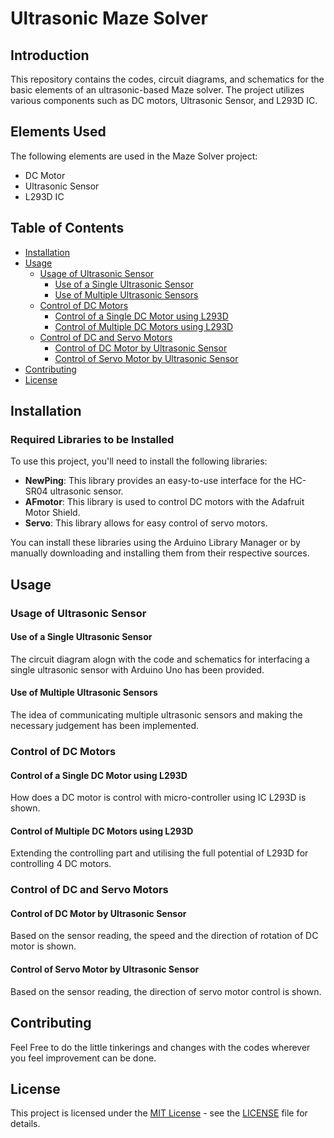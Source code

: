 # Ultrasonic Maze Solver

## Introduction

This repository contains the codes, circuit diagrams, and schematics for the basic elements of an ultrasonic-based Maze solver. The project utilizes various components such as DC motors, Ultrasonic Sensor, and L293D IC.

## Elements Used

The following elements are used in the Maze Solver project:

- DC Motor
- Ultrasonic Sensor
- L293D IC

## Table of Contents

- [Installation](#installation)
- [Usage](#usage)
  - [Usage of Ultrasonic Sensor](#usage-of-ultrasonic-sensor)
    - [Use of a Single Ultrasonic Sensor](#use-of-a-single-ultrasonic-sensor)
    - [Use of Multiple Ultrasonic Sensors](#use-of-multiple-ultrasonic-sensors)
  - [Control of DC Motors](#control-of-dc-motors)
    - [Control of a Single DC Motor using L293D](#control-of-a-single-dc-motor-using-l293d)
    - [Control of Multiple DC Motors using L293D](#control-of-multiple-dc-motors-using-l293d)
  - [Control of DC and Servo Motors](#control-of-dc-and-servo-motors)
    - [Control of DC Motor by Ultrasonic Sensor](#control-of-dc-motor-by-ultrasonic-sensor)
    - [Control of Servo Motor by Ultrasonic Sensor](#control-of-servo-motor-by-ultrasonic-sensor)
- [Contributing](#contributing)
- [License](#license)

## Installation

### Required Libraries to be Installed

To use this project, you'll need to install the following libraries:

- **NewPing**: This library provides an easy-to-use interface for the HC-SR04 ultrasonic sensor.
- **AFmotor**: This library is used to control DC motors with the Adafruit Motor Shield.
- **Servo**: This library allows for easy control of servo motors.

You can install these libraries using the Arduino Library Manager or by manually downloading and installing them from their respective sources.

## Usage

### Usage of Ultrasonic Sensor

#### Use of a Single Ultrasonic Sensor

The circuit diagram alogn with the code and schematics for interfacing a  single ultrasonic sensor with Arduino Uno has been provided.

#### Use of Multiple Ultrasonic Sensors

The idea of communicating multiple ultrasonic sensors and making the necessary judgement has been implemented.

### Control of DC Motors

#### Control of a Single DC Motor using L293D

How does a DC motor is control with micro-controller using IC L293D is shown.

#### Control of Multiple DC Motors using L293D

Extending the controlling part and utilising the full potential of L293D for controlling 4 DC motors.

### Control of DC and Servo Motors

#### Control of DC Motor by Ultrasonic Sensor

Based on the sensor reading, the speed and the direction of rotation of DC motor is shown.

#### Control of Servo Motor by Ultrasonic Sensor

Based on the sensor reading, the direction of servo motor control is shown.

## Contributing

Feel Free to do the little tinkerings and changes with the codes wherever you feel improvement can be done.

## License

This project is licensed under the [MIT License](LICENSE) - see the [LICENSE](LICENSE) file for details.

